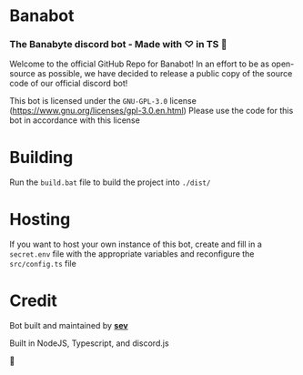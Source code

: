 # Banabot
### The Banabyte discord bot - Made with &#x2661; in TS &#x1F31F;

Welcome to the official GitHub Repo for Banabot! In an effort to be as open-source as possible, we have decided to release a public copy of the source code of our official discord bot!

This bot is licensed under the `GNU-GPL-3.0` license (https://www.gnu.org/licenses/gpl-3.0.en.html)
Please use the code for this bot in accordance with this license

# Building

Run the `build.bat` file to build the project into `./dist/`
  
# Hosting

If you want to host your own instance of this bot, create and fill in a `secret.env` file with the appropriate variables and reconfigure the `src/config.ts` file

# Credit

Bot built and maintained by [**sev**](https://github.com/sev-ofc)

Built in NodeJS, Typescript, and discord.js

&#x1F31F;
